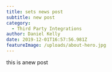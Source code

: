 ```yaml
---
title: sets news post
subtitle: new post
category:
  - Third Party Integrations
author: Daniel Kelly
date: 2019-12-01T16:57:56.981Z
featureImage: /uploads/about-hero.jpg
---
```

this is anew post
